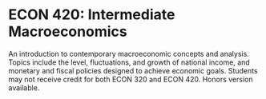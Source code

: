 # ECON 420: Intermediate Macroeconomics

An introduction to contemporary macroeconomic concepts and analysis. Topics include the level, fluctuations, and growth of national income, and monetary and fiscal policies designed to achieve economic goals. Students may not receive credit for both ECON 320 and ECON 420. Honors version available.